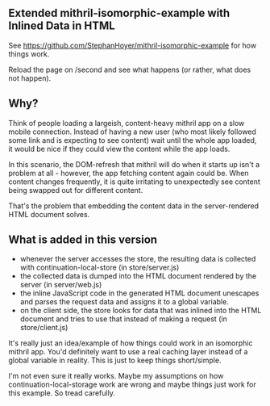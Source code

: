 
## Extended mithril-isomorphic-example with Inlined Data in HTML

See https://github.com/StephanHoyer/mithril-isomorphic-example for how things work.

Reload the page on /second and see what happens (or rather, what does not happen).

## Why?

Think of people loading a largeish, content-heavy mithril app on a slow mobile connection. Instead of having a new user (who most likely followed some link and is expecting to see content) wait until the whole app loaded, it would be nice if they could view the content while the app loads.

In this scenario, the DOM-refresh that mithril will do when it starts up isn't a problem at all - however, the app fetching content again could be. When content changes frequently, it is quite irritating to unexpectedly see content being swapped out for different content.

That's the problem that embedding the content data in the server-rendered HTML document solves.

## What is added in this version

* whenever the server accesses the store, the resulting data is collected with continuation-local-store (in store/server.js)
* the collected data is dumped into the HTML document rendered by the server (in server/web.js)
* the inline JavaScript code in the generated HTML document unescapes and parses the request data and assigns it to a global variable.
* on the client side, the store looks for data that was inlined into the HTML document and tries to use that instead of making a request (in store/client.js)

It's really just an idea/example of how things could work in an isomorphic mithril app. You'd definitely want to use a real caching layer instead of a global variable in reality. This is just to keep things short/simple.

I'm not even sure it really works. Maybe my assumptions on how continuation-local-storage work are wrong and maybe things just work for this example. So tread carefully.
